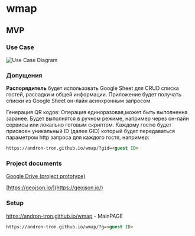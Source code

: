 # wmap

## MVP

### Use Case
![Use Case Diagram](https://drive.google.com/uc?export=view&id=14mzhnIIoAZV0AwH1g-8g-aBCiEqxgxf2)

### Допущения
**Распорядитель** будет использовать Google Sheet для CRUD списка гостей, рассадки и общей информации.
Приложение будет получать списки из Google Sheet он-лайн асинхронным запросом.

Генерация QR кодов: Операция единоразовая,может быть выполненна заранее. Будет выполнятся в ручном режиме, например через он-лайн сервисы или локально готовым скриптом.
Каждому гостю будет присвоен уникальный ID (далее GID) который будет передаваться параметром http запроса для каждого гостя, например:

```html
https://andron-tron.github.io/wmap/?gid=<guest ID>
```


### Project documents
[Google Drive (project prototype)](https://drive.google.com/file/d/14pSdid6EznoWOgVRfoT195nuxSw1CiiK/view?usp=drive_link)

[https://geojson.io/](https://geojson.io/)

### Setup

https://andron-tron.github.io/wmap - MainPAGE
```html
https://andron-tron.github.io/wmap/?g=<guest ID>
```


